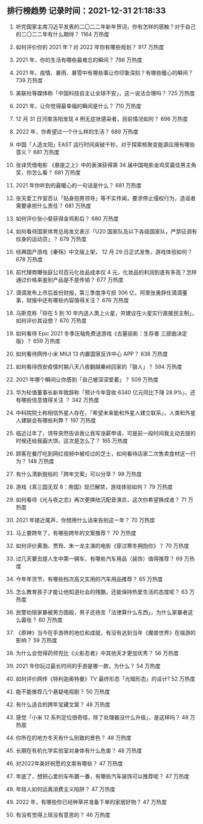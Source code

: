 
## 排行榜趋势 记录时间：2021-12-31 21:18:33
  
  1. 听完国家主席习近平发表的二〇二二年新年贺词，你有怎样的感触？对于自己的二〇二二年有什么期待？ 1164 万热度
    
  2. 如何评价你的 2021 年？对 2022 年你有哪些规划？ 917 万热度
    
  3. 2021 年，你的生活有哪些最难忘的瞬间？ 798 万热度
    
  4. 2021 年，疫情、暴雨、暴雪中有哪些事让你印象深刻？有哪些暖心的瞬间？ 739 万热度
    
  5. 美联社等媒体称「中国科技自主让全球不安」，这一说法合理吗？ 725 万热度
    
  6. 2021 年，让你觉得最幸福的瞬间是什么？ 710 万热度
    
  7. 12 月 31 日河南洛阳发现 4 例无症状感染者，目前情况如何？ 696 万热度
    
  8. 2022 年，你希望过一个什么样的生活？ 689 万热度
    
  9. 中国「人造太阳」EAST 运行时间突破千秒，对于探索核聚变能源应用有哪些意义？ 681 万热度
    
  10. 张译凭借电影 《悬崖之上》中的表演获得第 34 届中国电影金鸡奖最佳男主角奖，你怎么看？ 681 万热度
    
  11. 2021 年你听到的最暖心的一句话是什么？ 681 万热度
    
  12. 张天爱工作室否认「贴身抱男领导」等不实传闻，要求停止侵权行为，造谣者需要承担什么责任？ 681 万热度
    
  13. 如何评价张小斐获得金鸡影后？ 680 万热度
    
  14. 如何看待国家体育总局发文表示「U20 国家队及以下各级国家队，严禁征调有纹身的运动员」？ 679 万热度
    
  15. 经典国产游戏《秦殇》中文版上架， 12 月 29 日正式发售，游戏体验如何？ 678 万热度
    
  16. 前代理商曝张庭公司百元化妆品成本仅 4 元，化妆品的利润到底有多高？怎样通过价格来鉴别产品是不是传销？ 677 万热度
    
  17. 滴滴发布上市后首份财报，第三季度净亏损 306 亿，阿里张勇辞任滴滴董事，财报中还有哪些内容值得关注？ 676 万热度
    
  18. 马斯克称「将在 5 到 10 年内送人类上火星，并建议在火星实行直接民主制」，如何评价其设想？ 670 万热度
    
  19. 如何看待 Epic 2021 冬季压轴免费送游戏《古墓丽影：生存者 三部曲决定版》？ 659 万热度
    
  20. 如何看待网传小米 MIUI 13 内置国家反诈中心 APP？ 638 万热度
    
  21. 如何看待西安疫情时期八天八夜翻越秦岭回家的「狠人」？ 594 万热度
    
  22. 2021 年哪个瞬间让你感到「自己被深深爱着」？ 509 万热度
    
  23. 华为轮值董事长新年致辞称「预计今年营收 6340 亿元同比下降 28.9%」，还有哪些信息值得关注 ？ 342 万热度
    
  24. 中科院院士称相信外星人存在，「希望未来能和外星人建立联系」，人类和外星人建联会有哪些利弊？ 197 万热度
    
  25. 临近过年了，领导突然告诉我让我写涨薪申请，可是前一段时间我主动去提的时候还给我画大饼。这次是怎么了？ 165 万热度
    
  26. 顾客在餐厅吃到网红视频中被咬过的芝士，如何看待店家二次售卖食材这一行为？ 148 万热度
    
  27. 有什么清新脱俗的「跨年文案」可以分享？ 98 万热度
    
  28. 游戏《真三国无双 8：帝国》现已解禁，游戏体验如何？ 79 万热度
    
  29. 如何看待《光与夜之恋》再次更换陆沉配音演员，这次你希望换成谁？ 71 万热度
    
  30. 2021 年接近尾声，你想用什么话来告别这一年？ 70 万热度
    
  31. 马上要跨年了，有哪些跨年的文案推荐？ 70 万热度
    
  32. 如何评价黄渤、贾玲、朱一龙主演的电影《穿过寒冬拥抱你》？ 70 万热度
    
  33. 过几天要去提人生中第一辆车，有哪些汽车用品（装饰）值得推荐？ 69 万热度
    
  34. 今年年货节，有哪些档次高又实用的汽车用品推荐？ 65 万热度
    
  35. 怎么教育孩子才能让他知道社会的残酷，还能保持热爱生活的态度呢？ 63 万热度
    
  36. 民警劝阻家暴被男方围殴，男子还扬言「法律算什么东西」，为什么家暴者这么嚣张？ 60 万热度
    
  37. 《原神》当今在手游界的地位和成就，有没有达到当年《魔兽世界》在端游的影响？ 59 万热度
    
  38. 为什么会觉得药师兜比《火影忍者》中其他天才更加优秀？ 56 万热度
    
  39. 2021 年你玩过最长时间的手游是哪一款，为什么？ 54 万热度
    
  40. 如何评价网传《特利迦奥特曼》TV 最终形态「光暗形态」的设计? 52 万热度
    
  41. 能不能推荐几个悬疑电视剧？ 50 万热度
    
  42. 有什么适合的跨年宝藏文案？ 48 万热度
    
  43. 感觉「小米 12 系列定位很奇怪，除了处理器没什么升级」，是这样吗？ 48 万热度
    
  44. 你所在的地方冬天有什么别致的景色？ 48 万热度
    
  45. 长期在有机化学实验室对身体有什么危害？ 48 万热度
    
  46. 对2022年美好祝愿的文案有哪些？ 47 万热度
    
  47. 年底了，想把心爱的车布置一番，有哪些汽车装饰可以推荐呢？ 47 万热度
    
  48. 年轻人如何远离消费主义陷阱？ 47 万热度
    
  49. 2022 年，有哪些你已经种草并准备下单的家居好物？ 47 万热度
    
  50. 有没有觉得上班没有意思的？ 46 万热度
    